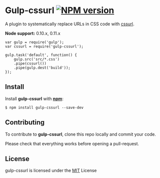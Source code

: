 # Gulp-cssurl [![NPM version](https://img.shields.io/npm/v/gulp-cssurl.svg)](http://badge.fury.io/js/gulp-cssurl)
A plugin to systematically replace URLs in CSS code with [cssurl](https://github.com/nzakas/cssurl).

**Node support:** 0.10.x, 0.11.x

    var gulp = require('gulp');
    var cssurl = require('gulp-cssurl');

    gulp.task('default', function() {
        gulp.src('src/*.css')
        .pipe(cssurl())
        .pipe(gulp.dest('build'));
    });

## Install
Install **gulp-cssurl** with **[npm](https://www.npmjs.org/)**:

    $ npm install gulp-cssurl --save-dev

## Contributing

To contribute to **gulp-cssurl**, clone this repo locally and commit your code.

Please check that everything works before opening a pull-request.

## License

gulp-cssurl is licensed under the [MIT](https://github.com/alexandref93/gulp-cssurl/blob/master/LICENSE) License
